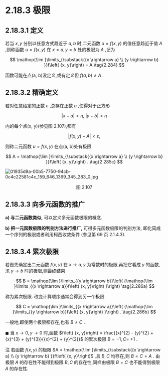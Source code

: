 # 2.18.3 极限

## 2.18.3.1 定义

若当 $x, y$ 分别以任意方式趋近于 $a, b$ 时,二元函数 $u = f\left( {x, y}\right)$ 的值任意趋近于值 $A$ ,则称函数 $u = f\left( {x, y}\right)$ 在 $x = a, y = b$ 处的极限为 $A$ ,记为

$$
\mathop{\lim }\limits_{\substack{{x \rightarrow  a} \\  {y \rightarrow  b} }}f\left( {x, y}\right)  = A \tag{2.284}
$$

函数可能在点(a, b)没定义,或有定义但 $f\left( {a, b}\right)  \neq  A$ .

## 2.18.3.2 精确定义

若对任意给定的正数 $\varepsilon$ ,总存在正数 $\eta$ ,使得对于正方形

$$
\left| {x - a}\right|  < \eta ,\;\left| {y - b}\right|  < \eta  \tag{2.285a}
$$

内的每个点(x, y)(参见图 2.107),都有

$$
\left| {f\left( {x, y}\right)  - A}\right|  < \varepsilon , \tag{2.285b}
$$

则称二元函数 $u = f\left( {x, y}\right)$ 在点(a, b)处有极限

$$
A = \mathop{\lim }\limits_{\substack{{x \rightarrow  a} \\  {y \rightarrow  b} }}f\left( {x, y}\right) . \tag{2.285c}
$$

![01935d9a-00b5-7750-94cb-0c4c22581c4c_159_646_1369_345_283_0.jpg](/images/01935d9a-00b5-7750-94cb-0c4c22581c4c_159_646_1369_345_283_0.jpg)

<center>图 2.107</center>

## 2.18.3.3 向多元函数的推广

**a) 与二元函数类似,** 可以定义多元函数极限的概念.

**b) 把一元函数极限的判别方法进行推广,** 可得多元函数极限的判别方法, 即化简成一个序列的极限或者利用柯西收敛条件 (参见第 69 页 2.1.4.3).

## 2.18.3.4 累次极限

若首先确定出二元函数 $f\left( {x, y}\right)$ 在 $x \rightarrow  a, y$ 为常数时的极限,再把它看成 $y$ 的函数,求 $y \rightarrow  b$ 时的极限,则最终结果

$$
B = \mathop{\lim }\limits_{{y \rightarrow  b}}\left( {\mathop{\lim }\limits_{{x \rightarrow  a}}f\left( {x, y}\right) }\right)  \tag{2.286a}
$$

称为累次极限. 改变计算顺序通常会得到另一个极限

$$
C = \mathop{\lim }\limits_{{x \rightarrow  a}}\left( {\mathop{\lim }\limits_{{y \rightarrow  b}}f\left( {x, y}\right) }\right) . \tag{2.286b}
$$

一般地,即使两个极限都存在,也有 $B \neq  C$ .

$\blacksquare$ 当 $x \rightarrow  0, y \rightarrow  0$ 时,函数 $f\left( {x, y}\right)  = \frac{{x}^{2} - {y}^{2} + {x}^{3} + {y}^{3}}{{x}^{2} + {y}^{2}}$ 的累次极限 $B =  - 1, C =$ $+ 1$ .

注 若函数 $f\left( {x, y}\right)$ 的极限 $A = \mathop{\lim }\limits_{\substack{{x \rightarrow  a} \\  {y \rightarrow  b} }}f\left( {x, y}\right)$ ,且 $B, C$ 均存在,则 $B = C = A$ . 由极限 $A$ 的存在性不能得到极限 $B, C$ 的存在性,同样由极限 $B = C$ 也不能得到极限 $A$ 的存在性.
